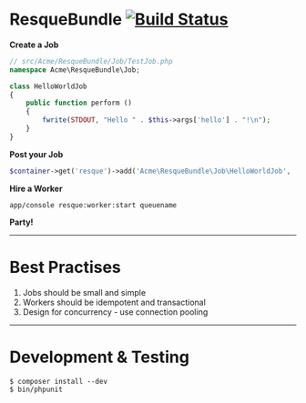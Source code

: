 # ResqueBundle [![Build Status](https://travis-ci.org/ShonM/ResqueBundle.png?branch=master)](https://travis-ci.org/ShonM/ResqueBundle)

**Create a Job**

```php
// src/Acme/ResqueBundle/Job/TestJob.php
namespace Acme\ResqueBundle\Job;

class HelloWorldJob
{
    public function perform ()
    {
        fwrite(STDOUT, "Hello " . $this->args['hello'] . "!\n");
    }
}
```

**Post your Job**

```php
$container->get('resque')->add('Acme\ResqueBundle\Job\HelloWorldJob', 'queuename', array('hello' => 'world'));
```

**Hire a Worker**

```app/console resque:worker:start queuename```

**Party!**

---

# Best Practises

 1. Jobs should be small and simple
 2. Workers should be idempotent and transactional
 3. Design for concurrency - use connection pooling

---

# Development & Testing

```
$ composer install --dev
$ bin/phpunit
```
